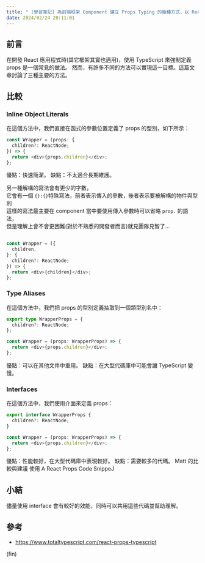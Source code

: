 ```yaml
---
title: " [學習筆記] 為前端框架 Component 建立 Props Typing 的幾種方式，以 React 為例"
date: 2024/02/24 20:11:01
---
```


## 前言

在開發 React 應用程式時(其它框架其實也適用)，使用 TypeScript 來強制定義 props 是一個常見的做法。
然而，有許多不同的方法可以實現這一目標。這篇文章討論了三種主要的方法。

## 比較

### Inline Object Literals

在這個方法中，我們直接在函式的參數位置定義了 props 的型別，如下所示：

```typescript
const Wrapper = (props: {
  children?: ReactNode;
}) => {
  return <div>{props.children}</div>;
};
```

優點：快速簡潔。
缺點：不太適合長期維護。

另一種解構的寫法會有更少的字數，  
它會有一個 `{}:{}`特殊寫法，前者表示傳入的參數，後者表示要被解構的物件與型別  
這樣的寫法最主要在 component 當中要使用傳入參數時可以省略 `prop.` 的語法，  
但是理解上會不會更困難(對於不熟悉的開發者而言)就見團隊見智了…  

```typescript
 
const Wrapper = ({
  children,
}: {
  children?: ReactNode;
}) => {
  return <div>{children}</div>;
};
```


### Type Aliases

在這個方法中，我們把 props 的型別定義抽取到一個類型別名中：

```typescript
export type WrapperProps = {
  children?: ReactNode;
};

const Wrapper = (props: WrapperProps) => {
  return <div>{props.children}</div>;
};
```

優點：可以在其他文件中重用。
缺點：在大型代碼庫中可能會讓 TypeScript 變慢。

### Interfaces

在這個方法中，我們使用介面來定義 props：

```typescript
export interface WrapperProps {
  children?: ReactNode;
}

const Wrapper = (props: WrapperProps) => {
  return <div>{props.children}</div>;
};
```

優點：性能較好，在大型代碼庫中表現較好。
缺點：需要較多的代碼。
Matt 的比較與建議
使用 A React Props Code SnippeJ

## 小結

儘量使用 interface 會有較好的效能，同時可以共用這些代碼並幫助理解。

## 參考

- <https://www.totaltypescript.com/react-props-typescript>

(fin)
